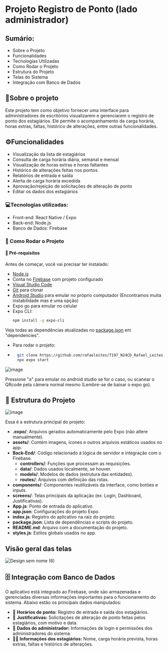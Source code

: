# Projeto Registro de Ponto (lado administrador) 

## Sumário:
- Sobre o Projeto
- Funcionalidades
- Tecnologias Utilizadas
- Como Rodar o Projeto
- Estrutura do Projeto
- Telas do Sistema 
- Integração com Banco de Dados

## 📌Sobre o projeto
Este projeto tem como objetivo fornecer uma interface para administradores de escritórios visualizarem e 
gerenciarem o registro de ponto dos estagiários. 
Ele permite o acompanhamento da carga horária, horas extras, faltas, histórico de alterações, entre outras funcionalidades.

## ⚙️Funcionalidades
- Visualização da lista de estagiários
- Consulta de carga horária diária, semanal e mensal
- Visualização de horas extras e horas faltantes
- Histórico de alterações feitas nos pontos
- Relatórios de entrada e saída
- Alerta de carga horária excedida
- Aprovação/rejeição de solicitações de alteração de ponto
- Editar os dados dos estagiários
  
### 💻Tecnologias utilizadas:
- Front-end: React Native / Expo 
- Back-end: Node.js 
- Banco de Dados: Firebase

### 🚀 Como Rodar o Projeto

#### 🧰 Pré-requisitos

Antes de começar, você vai precisar ter instalado:

- [Node.js](https://nodejs.org/en/download)
- Conta no [Firebase](https://firebase.google.com/?hl=pt) com projeto configurado
- [Visual Studio Code](https://code.visualstudio.com/download)
- [Git](https://git-scm.com/downloads) para clonar
- [Android Studio](https://developer.android.com/studio?hl=pt-br) para emular no próprio computador (Encontramos muita instabilidade mas é uma opção)
- Expo go para emular no celular 
- Expo CLI:  
  ```bash
  npm install -g expo-cli

Veja todas as dependências atualizadas no [package.json](https://github.com/rafaeleites/T197_N24CD_Rafael_Leites/blob/main/projeto_devmoveis/package-lock.json) em "dependencies".

- Para rodar o projeto:
- 
  ```bash
    git clone https://github.com/rafaeleites/T197_N24CD_Rafael_Leites.git
    npx expo start
![image](https://github.com/user-attachments/assets/7ccb43a1-625f-412d-b7ba-c589b2189759)

Pressione "a" para emular no android studio se for o caso, ou scanear o QRcode pela câmera normal mesmo (Lembre-se de baixar o expo go).

## 📁 Estrutura do Projeto

![image](https://github.com/user-attachments/assets/a8b49f26-ad4a-41bb-9cf4-e1af1b19cef3)

Essa é a estrutura principal do projeto:

- **.expo/**: Arquivos gerados automaticamente pelo Expo (não altere manualmente).
- **assets/**: Contém imagens, ícones e outros arquivos estáticos usados no app.
- **Back-End/**: Código relacionado à lógica de servidor e integração com o Firebase.
  - **controllers/**: Funções que processam as requisições.
  - **data/**: Dados usados localmente, se houver.
  - **models/**: Modelos de dados (estrutura das entidades).
  - **routes/**: Arquivos com definição das rotas.
- **components/**: Componentes reutilizáveis da interface, como botões e inputs.
- **screens/**: Telas principais da aplicação (ex: Login, Dashboard, Justificativas).
- **App.js**: Ponto de entrada do aplicativo.
- **app.json**: Configurações do projeto Expo.
- **index.js**: Registro do aplicativo na raiz do projeto.
- **package.json**: Lista de dependências e scripts do projeto.
- **README.md**: Arquivo com a documentação do projeto.
- **styles.js**: Estilos globais usados no app.


## Visão geral das telas



![Design sem nome (6)](https://github.com/user-attachments/assets/330b41de-bb97-4f52-9ddb-4c187d0d7193)




## 🗄️ Integração com Banco de Dados

O aplicativo está integrado ao Firebase, onde são armazenadas e gerenciadas diversas informações importantes para o funcionamento do sistema. Abaixo estão os principais dados manipulados:

- 📆 **Horários de ponto:** Registro de entrada e saída dos estagiários.
- 📝 **Justificativas:** Solicitações de alteração de ponto feitas pelos estagiários, com motivo e data.
- 👤 **Dados do administrador:** Informações de login e permissões dos administradores do sistema.
- 👨‍💼 **Informações dos estagiários:** Nome, carga horária prevista, horas extras, faltas e histórico de alterações.







